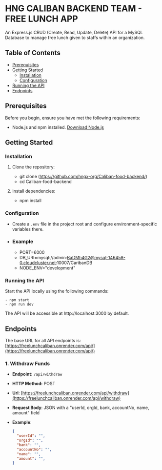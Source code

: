 # HNG CALIBAN BACKEND TEAM - FREE LUNCH APP

An Express.js CRUD (Create, Read, Update, Delete) API for a MySQL Database to manage free lunch given to staffs within an organization.

## Table of Contents

- [Prerequisites](#prerequisites)
- [Getting Started](#getting-started)
  - [Installation](#installation)
  - [Configuration](#configuration)
- [Running the API](#running-the-api)
- [Endpoints](#endpoints)

## Prerequisites

Before you begin, ensure you have met the following requirements:

- Node.js and npm installed. [Download Node.js](https://nodejs.org/)


## Getting Started

### Installation

1. Clone the repository:

   - git clone <repository-url>(https://github.com/hngx-org/Caliban-food-backend/)
   - cd Caliban-food-backend

2. Install dependencies:

   - npm install

### Configuration

- Create a `.env` file in the project root and configure environment-specific variables there.
- ### Example
  - PORT=6000
  - DB_URI=mysql://admin:BaDMh4G2@mysql-146458-0.cloudcluster.net:10007/CaribanDB
  - NODE_ENV="development"


### Running the API

Start the API locally using the following commands:

    - npm start
    - npm run dev

The API will be accessible at http://localhost:3000 by default.

## Endpoints

The base URL for all API endpoints is: [https://freelunchcaliban.onrender.com/api/](https://freelunchcaliban.onrender.com/api/)

### 1. Withdraw Funds

- **Endpoint:** `/api/withdraw`
- **HTTP Method:** POST
- **Url**: [https://freelunchcaliban.onrender.com/api/withdraw](https://freelunchcaliban.onrender.com/api/withdraw)
- **Request Body**: JSON with a "userId, orgId, bank, accountNo, name, amount" field

- **Example**:
  ```json
  {
    "userId": "",
    "orgId": "",
    "bank": "",
    "accountNo": "",
    "name": "",
    "amount": "",
  }
  ```

